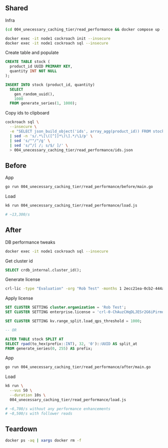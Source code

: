 ## Shared

Infra

``` sh
(cd 004_unecessary_caching_tier/read_performance && docker compose up -d)

docker exec -it node1 cockroach init --insecure
docker exec -it node1 cockroach sql --insecure
```

Create table and populate

``` sql
CREATE TABLE stock (
  product_id UUID PRIMARY KEY,
  quantity INT NOT NULL
);

INSERT INTO stock (product_id, quantity)
  SELECT
    gen_random_uuid(),
    1000
  FROM generate_series(1, 1000);
```

Copy ids to clipboard

``` sh
cockroach sql \
  --insecure \
  -e "SELECT json_build_object('ids', array_agg(product_id)) FROM stock" \
  | sed -n 's/.*\[\([^]]*\)\].*/\1/p' \
  | sed 's/""/"/g' \
  | sed 's/^/[ /; s/$/ ]/' \
  > 004_unecessary_caching_tier/read_performance/ids.json
```

## Before

App

``` sh
go run 004_unecessary_caching_tier/read_performance/before/main.go
```

Load

``` sh
k6 run 004_unecessary_caching_tier/read_performance/load.js

# ~13,300/s
```

## After

DB performance tweaks

``` sh
docker exec -it node1 cockroach sql --insecure
```

Get cluster id

``` sql
SELECT crdb_internal.cluster_id();
```

Generate license

``` sh
crl-lic -type "Evaluation" -org "Rob Test" -months 1 2ecc21ea-0cb2-444a-bd86-ea23e2ae6749
```

Apply license

``` sql
SET CLUSTER SETTING cluster.organization = 'Rob Test';
SET CLUSTER SETTING enterprise.license = 'crl-0-ChAuzCHqDLJESr2G6iPirmdJELrn66wGGAIiCFJvYiBUZXN0';
```

``` sql
SET CLUSTER SETTING kv.range_split.load_qps_threshold = 1000;

-- OR

ALTER TABLE stock SPLIT AT
SELECT rpad(to_hex(prefix::INT), 32, '0')::UUID AS split_at
FROM generate_series(0, 255) AS prefix;
```

App

``` sh
go run 004_unecessary_caching_tier/read_performance/after/main.go
```

Load

``` sh
k6 run \
  --vus 50 \
  --duration 10s \
  004_unecessary_caching_tier/read_performance/load.js

# ~6,700/s without any performance enhancements
# ~8,500/s with follower reads
```

## Teardown

``` sh
docker ps -aq | xargs docker rm -f
```